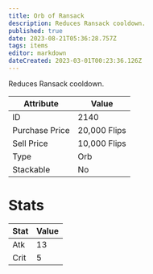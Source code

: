 ```yaml
---
title: Orb of Ransack
description: Reduces Ransack cooldown.
published: true
date: 2023-08-21T05:36:28.757Z
tags: items
editor: markdown
dateCreated: 2023-03-01T00:23:36.126Z
---
```


Reduces Ransack cooldown.

|Attribute|Value|
|-|-|
|ID|2140|
|Purchase Price|20,000 Flips|
|Sell Price|10,000 Flips|
|Type|Orb|
|Stackable|No|

# Stats
|Stat|Value|
|-|-|
|Atk|13|
|Crit|5|
